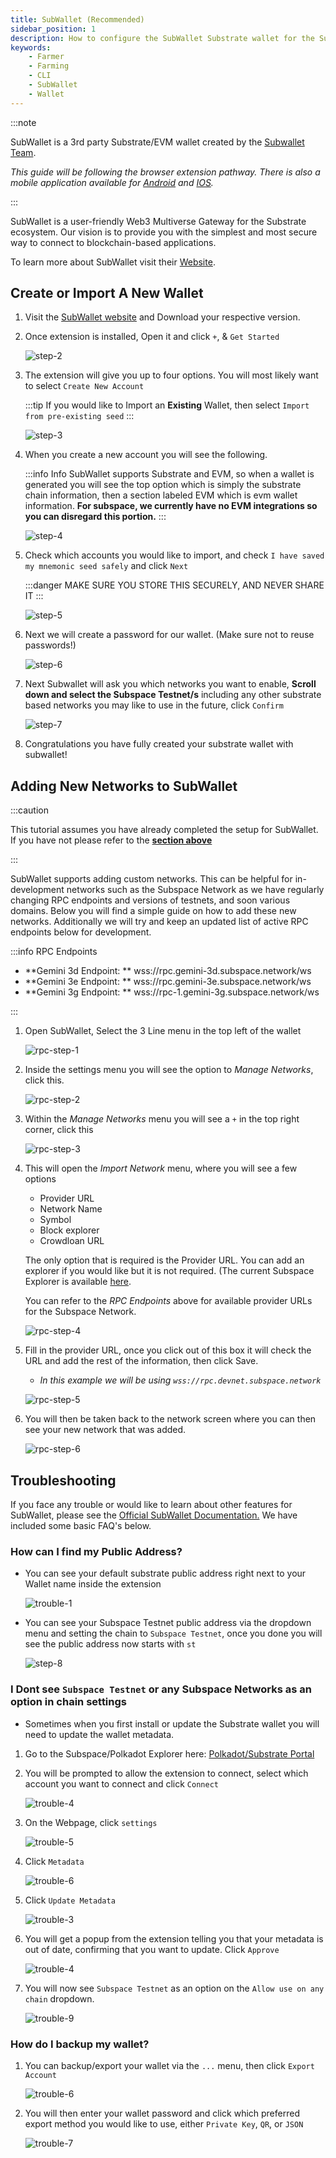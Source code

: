 ```yaml
---
title: SubWallet (Recommended)
sidebar_position: 1
description: How to configure the SubWallet Substrate wallet for the Subspace Network
keywords:
    - Farmer
    - Farming
    - CLI
    - SubWallet
    - Wallet
---
```


:::note

SubWallet is a 3rd party Substrate/EVM wallet created by the [Subwallet Team](https://subwallet.app).

*This guide will be following the browser extension pathway. There is also a mobile application available for [Android](https://play.google.com/store/apps/details?id=app.subwallet.mobile&pli=1) and [IOS](https://testflight.apple.com/join/ZW3pUbWj).*

:::

SubWallet is a user-friendly Web3 Multiverse Gateway for the Substrate ecosystem. Our vision is to provide you with the simplest and most secure way to connect to blockchain-based applications. 

To learn more about SubWallet visit their [Website](https://subwallet.app).

## Create or Import A New Wallet

1. Visit the [SubWallet website](https://subwallet.app/download.html) and Download your respective version. 
2. Once extension is installed, Open it and click `+`, & `Get Started`

	![step-2](/img/doc-imgs/subwallet/welcome-back.png)

3. The extension will give you up to four options. You will most likely want to select `Create New Account`

	:::tip
	If you would like to Import an **Existing** Wallet, then select `Import from pre-existing seed`
	:::

	![step-3](/img/doc-imgs/subwallet/create-new.png)

4. When you create a new account you will see the following.

	:::info Info
	SubWallet supports Substrate and EVM, so when a wallet is generated you will see the top option which is simply the substrate chain information, then a section labeled EVM which is evm wallet information. **For subspace, we currently have no EVM integrations so you can disregard this portion.**
	:::

	![step-4](/img/doc-imgs/subwallet/select-account.png)
	

5. Check which accounts you would like to import, and check `I have saved my mnemonic seed safely` and click `Next`

	:::danger
    MAKE SURE YOU STORE THIS SECURELY, AND NEVER SHARE IT
    :::

	![step-5](/img/doc-imgs/subwallet/next-step.png)

6. Next we will create a password for our wallet. (Make sure not to reuse passwords!)

	![step-6](/img/doc-imgs/subwallet/create-password.png)

7. Next Subwallet will ask you which networks you want to enable, **Scroll down and select the Subspace Testnet/s** including any other substrate based networks you may like to use in the future, click `Confirm`

	![step-7](/img/doc-imgs/subwallet/select-network.png)

8. Congratulations you have fully created your substrate wallet with subwallet! 

## Adding New Networks to SubWallet

:::caution

This tutorial assumes you have already completed the setup for SubWallet. If you have not please refer to the **[section above](#create-or-import-a-new-wallet)**

:::

SubWallet supports adding custom networks. This can be helpful for in-development networks such as the Subspace Network as we have regularly changing RPC endpoints and versions of testnets, and soon various domains. Below you will find a simple guide on how to add these new networks. Additionally we will try and keep an updated list of active RPC endpoints below for development. 

:::info RPC Endpoints

- **Gemini 3d Endpoint: ** wss://rpc.gemini-3d.subspace.network/ws
- **Gemini 3e Endpoint: ** wss://rpc.gemini-3e.subspace.network/ws
- **Gemini 3g Endpoint: ** wss://rpc-1.gemini-3g.subspace.network/ws


:::

1. Open SubWallet, Select the 3 Line menu in the top left of the wallet

    ![rpc-step-1](/img/doc-imgs/subwallet/rpc-step-1.png)

2. Inside the settings menu you will see the option to *Manage Networks*, click this.

    ![rpc-step-2](/img/doc-imgs/subwallet/rpc-step-2.png)

3. Within the *Manage Networks* menu you will see a `+` in the top right corner, click this

    ![rpc-step-3](/img/doc-imgs/subwallet/rpc-step-3.png)

4. This will open the *Import Network* menu, where you will see a few options
    - Provider URL
    - Network Name
    - Symbol
    - Block explorer
    - Crowdloan URL

    The only option that is required is the Provider URL. You can add an explorer if you would like but it is not required. (The current Subspace Explorer is available [here](https://explorer.subspace.network).

    You can refer to the *RPC Endpoints* above for available provider URLs for the Subspace Network. 

    ![rpc-step-4](/img/doc-imgs/subwallet/rpc-step-4.png)

5. Fill in the provider URL, once you click out of this box it will check the URL and add the rest of the information, then click Save. 
    - *In this example we will be using `wss://rpc.devnet.subspace.network`*

    ![rpc-step-5](/img/doc-imgs/subwallet/rpc-step-5.png)

6. You will then be taken back to the network screen where you can then see your new network that was added.

    ![rpc-step-6](/img/doc-imgs/subwallet/rpc-step-6.png)





## Troubleshooting

If you face any trouble or would like to learn about other features for SubWallet, please see the [Official SubWallet Documentation.](https://docs.subwallet.app/) We have included some basic FAQ's below.

### How can I find my Public Address?
- You can see your default substrate public address right next to your Wallet name inside the extension

    ![trouble-1](/img/doc-imgs/subwallet/trouble-1.png)

- You can see your Subspace Testnet public address via the dropdown menu and setting the chain to `Subspace Testnet`, once you done you will see the public address now starts with `st`

    ![step-8](/img/doc-imgs/subwallet/final-page.png)

### I Dont see `Subspace Testnet` or any Subspace Networks as an option in chain settings

- Sometimes when you first install or update the Substrate wallet you will need to update the wallet metadata.

1. Go to the Subspace/Polkadot Explorer here: [Polkadot/Substrate Portal](https://polkadot.js.org/apps/?rpc=wss%3A%2F%2Ftest-rpc.subspace.network#/explorer)

2. You will be prompted to allow the extension to connect, select which account you want to connect and click `Connect`

    ![trouble-4](/img/doc-imgs/subwallet/trouble-2.png)

3. On the Webpage, click `settings`

    ![trouble-5](/img/doc-imgs/polkadot/trouble-5.png)

4. Click `Metadata`

    ![trouble-6](/img/doc-imgs/polkadot/trouble-6.png)

5. Click `Update Metadata`

    ![trouble-3](/img/doc-imgs/subwallet/trouble-3.png)

6. You will get a popup from the extension telling you that your metadata is out of date, confirming that you want to update. Click `Approve` 

    ![trouble-4](/img/doc-imgs/subwallet/trouble-4.png)

7. You will now see `Subspace Testnet` as an option on the `Allow use on any chain` dropdown. 

    ![trouble-9](/img/doc-imgs/subwallet/trouble-5.png)

### How do I backup my wallet?

1. You can backup/export your wallet via the `...` menu, then click `Export Account`

    ![trouble-6](/img/doc-imgs/subwallet/trouble-6.png)

2. You will then enter your wallet password and click which preferred export method you would like to use, either `Private Key`, `QR`, or `JSON`

    ![trouble-7](/img/doc-imgs/subwallet/trouble-7.png)


